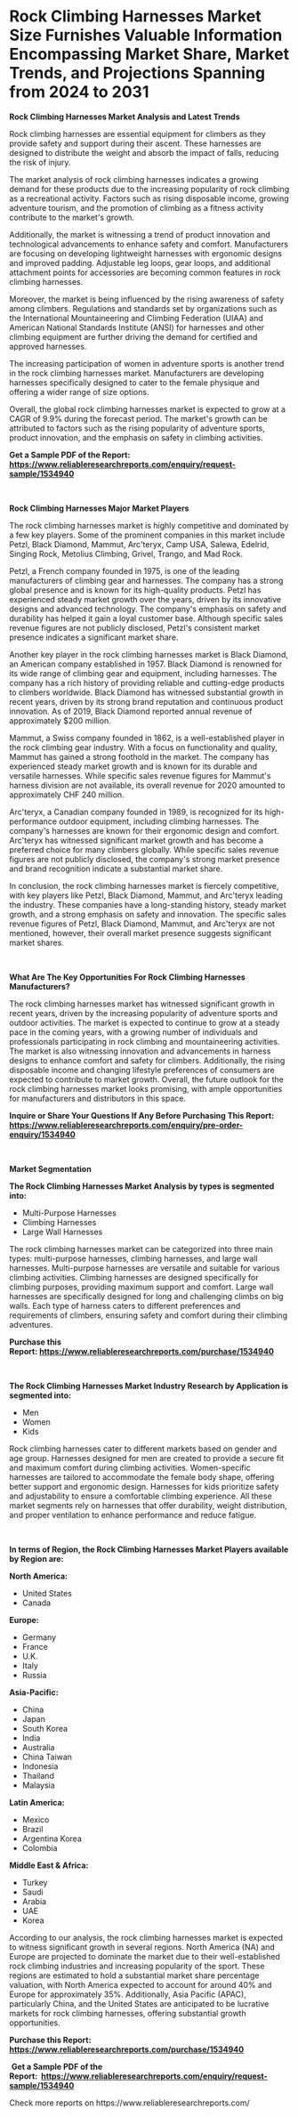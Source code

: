 <p><h1>Rock Climbing Harnesses Market Size Furnishes Valuable Information Encompassing Market Share, Market Trends, and Projections Spanning from 2024 to 2031</h1></p><p><strong>Rock Climbing Harnesses Market Analysis and Latest Trends</strong></p>
<p><p>Rock climbing harnesses are essential equipment for climbers as they provide safety and support during their ascent. These harnesses are designed to distribute the weight and absorb the impact of falls, reducing the risk of injury.</p><p>The market analysis of rock climbing harnesses indicates a growing demand for these products due to the increasing popularity of rock climbing as a recreational activity. Factors such as rising disposable income, growing adventure tourism, and the promotion of climbing as a fitness activity contribute to the market's growth.</p><p>Additionally, the market is witnessing a trend of product innovation and technological advancements to enhance safety and comfort. Manufacturers are focusing on developing lightweight harnesses with ergonomic designs and improved padding. Adjustable leg loops, gear loops, and additional attachment points for accessories are becoming common features in rock climbing harnesses.</p><p>Moreover, the market is being influenced by the rising awareness of safety among climbers. Regulations and standards set by organizations such as the International Mountaineering and Climbing Federation (UIAA) and American National Standards Institute (ANSI) for harnesses and other climbing equipment are further driving the demand for certified and approved harnesses.</p><p>The increasing participation of women in adventure sports is another trend in the rock climbing harnesses market. Manufacturers are developing harnesses specifically designed to cater to the female physique and offering a wider range of size options.</p><p>Overall, the global rock climbing harnesses market is expected to grow at a CAGR of 9.9% during the forecast period. The market's growth can be attributed to factors such as the rising popularity of adventure sports, product innovation, and the emphasis on safety in climbing activities.</p></p>
<p><strong>Get a Sample PDF of the Report:&nbsp; <a href="https://www.reliableresearchreports.com/enquiry/request-sample/1534940">https://www.reliableresearchreports.com/enquiry/request-sample/1534940</a></strong></p>
<p>&nbsp;</p>
<p><strong>Rock Climbing Harnesses Major Market Players</strong></p>
<p><p>The rock climbing harnesses market is highly competitive and dominated by a few key players. Some of the prominent companies in this market include Petzl, Black Diamond, Mammut, Arc'teryx, Camp USA, Salewa, Edelrid, Singing Rock, Metolius Climbing, Grivel, Trango, and Mad Rock.</p><p>Petzl, a French company founded in 1975, is one of the leading manufacturers of climbing gear and harnesses. The company has a strong global presence and is known for its high-quality products. Petzl has experienced steady market growth over the years, driven by its innovative designs and advanced technology. The company's emphasis on safety and durability has helped it gain a loyal customer base. Although specific sales revenue figures are not publicly disclosed, Petzl's consistent market presence indicates a significant market share.</p><p>Another key player in the rock climbing harnesses market is Black Diamond, an American company established in 1957. Black Diamond is renowned for its wide range of climbing gear and equipment, including harnesses. The company has a rich history of providing reliable and cutting-edge products to climbers worldwide. Black Diamond has witnessed substantial growth in recent years, driven by its strong brand reputation and continuous product innovation. As of 2019, Black Diamond reported annual revenue of approximately $200 million.</p><p>Mammut, a Swiss company founded in 1862, is a well-established player in the rock climbing gear industry. With a focus on functionality and quality, Mammut has gained a strong foothold in the market. The company has experienced steady market growth and is known for its durable and versatile harnesses. While specific sales revenue figures for Mammut's harness division are not available, its overall revenue for 2020 amounted to approximately CHF 240 million.</p><p>Arc'teryx, a Canadian company founded in 1989, is recognized for its high-performance outdoor equipment, including climbing harnesses. The company's harnesses are known for their ergonomic design and comfort. Arc'teryx has witnessed significant market growth and has become a preferred choice for many climbers globally. While specific sales revenue figures are not publicly disclosed, the company's strong market presence and brand recognition indicate a substantial market share.</p><p>In conclusion, the rock climbing harnesses market is fiercely competitive, with key players like Petzl, Black Diamond, Mammut, and Arc'teryx leading the industry. These companies have a long-standing history, steady market growth, and a strong emphasis on safety and innovation. The specific sales revenue figures of Petzl, Black Diamond, Mammut, and Arc'teryx are not mentioned, however, their overall market presence suggests significant market shares.</p></p>
<p>&nbsp;</p>
<p><strong>What Are The Key Opportunities For Rock Climbing Harnesses Manufacturers?</strong></p>
<p><p>The rock climbing harnesses market has witnessed significant growth in recent years, driven by the increasing popularity of adventure sports and outdoor activities. The market is expected to continue to grow at a steady pace in the coming years, with a growing number of individuals and professionals participating in rock climbing and mountaineering activities. The market is also witnessing innovation and advancements in harness designs to enhance comfort and safety for climbers. Additionally, the rising disposable income and changing lifestyle preferences of consumers are expected to contribute to market growth. Overall, the future outlook for the rock climbing harnesses market looks promising, with ample opportunities for manufacturers and distributors in this space.</p></p>
<p><strong>Inquire or Share Your Questions If Any Before Purchasing This Report: <a href="https://www.reliableresearchreports.com/enquiry/pre-order-enquiry/1534940">https://www.reliableresearchreports.com/enquiry/pre-order-enquiry/1534940</a></strong></p>
<p>&nbsp;</p>
<p><strong>Market Segmentation</strong></p>
<p><strong>The Rock Climbing Harnesses Market Analysis by types is segmented into:</strong></p>
<p><ul><li>Multi-Purpose Harnesses</li><li>Climbing Harnesses</li><li>Large Wall Harnesses</li></ul></p>
<p><p>The rock climbing harnesses market can be categorized into three main types: multi-purpose harnesses, climbing harnesses, and large wall harnesses. Multi-purpose harnesses are versatile and suitable for various climbing activities. Climbing harnesses are designed specifically for climbing purposes, providing maximum support and comfort. Large wall harnesses are specifically designed for long and challenging climbs on big walls. Each type of harness caters to different preferences and requirements of climbers, ensuring safety and comfort during their climbing adventures.</p></p>
<p><strong>Purchase this Report:&nbsp;<a href="https://www.reliableresearchreports.com/purchase/1534940">https://www.reliableresearchreports.com/purchase/1534940</a></strong></p>
<p>&nbsp;</p>
<p><strong>The Rock Climbing Harnesses Market Industry Research by Application is segmented into:</strong></p>
<p><ul><li>Men</li><li>Women</li><li>Kids</li></ul></p>
<p><p>Rock climbing harnesses cater to different markets based on gender and age group. Harnesses designed for men are created to provide a secure fit and maximum comfort during climbing activities. Women-specific harnesses are tailored to accommodate the female body shape, offering better support and ergonomic design. Harnesses for kids prioritize safety and adjustability to ensure a comfortable climbing experience. All these market segments rely on harnesses that offer durability, weight distribution, and proper ventilation to enhance performance and reduce fatigue.</p></p>
<p>&nbsp;</p>
<p><strong>In terms of Region, the Rock Climbing Harnesses Market Players available by Region are:</strong></p>
<p>
    <p> <strong> North America: </strong>
        <ul>
            <li>United States</li>
            <li>Canada</li>
        </ul>
        </p> 
    <p> <strong> Europe: </strong>
        <ul>
            <li>Germany</li>
            <li>France</li>
            <li>U.K.</li>
            <li>Italy</li>
            <li>Russia</li>
        </ul>
        </p> 
    <p> <strong> Asia-Pacific: </strong>
        <ul>
            <li>China</li>
            <li>Japan</li>
            <li>South Korea</li>
            <li>India</li>
            <li>Australia</li>
            <li>China Taiwan</li>
            <li>Indonesia</li>
            <li>Thailand</li>
            <li>Malaysia</li>
        </ul>
        </p> 
    <p> <strong> Latin America: </strong>
        <ul>
            <li>Mexico</li>
            <li>Brazil</li>
            <li>Argentina Korea</li>
            <li>Colombia</li>
        </ul>
        </p> 
    <p> <strong> Middle East & Africa: </strong>
        <ul>
            <li>Turkey</li>
            <li>Saudi</li>
            <li>Arabia</li>
            <li>UAE</li>
            <li>Korea</li>
        </ul>
    </p>
    </p>
<p><p>According to our analysis, the rock climbing harnesses market is expected to witness significant growth in several regions. North America (NA) and Europe are projected to dominate the market due to their well-established rock climbing industries and increasing popularity of the sport. These regions are estimated to hold a substantial market share percentage valuation, with North America expected to account for around 40% and Europe for approximately 35%. Additionally, Asia Pacific (APAC), particularly China, and the United States are anticipated to be lucrative markets for rock climbing harnesses, offering substantial growth opportunities.</p></p>
<p><strong>Purchase this Report: <a href="https://www.reliableresearchreports.com/purchase/1534940">https://www.reliableresearchreports.com/purchase/1534940</a></strong></p>
<p>&nbsp;<strong>Get a Sample PDF of the Report:&nbsp;&nbsp;<a href="https://www.reliableresearchreports.com/enquiry/request-sample/1534940">https://www.reliableresearchreports.com/enquiry/request-sample/1534940</a></strong></p>
<p><strong></strong></p>
<p>Check more reports on https://www.reliableresearchreports.com/</p>